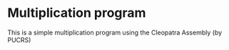 # Multiplication program

This is a simple multiplication program using the Cleopatra Assembly (by PUCRS)
